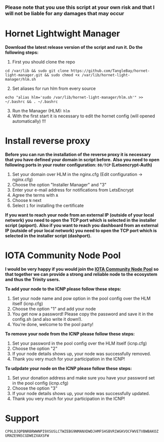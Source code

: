### Please note that you use this script at your own risk and that I will not be liable for any damages that may occur ###


# Hornet Lightwight Manager #

**Download the latest release version of the script and run it. Do the following steps:**

1. First you should clone the repo
```shell
cd /var/lib && sudo git clone https://github.com/TangleBay/hornet-light-manager.git && sudo chmod +x /var/lib/hornet-light-manager/hlm.sh
```
2. Set aliases for run hlm from every source
```shell
echo "alias hlm='sudo /var/lib/hornet-light-manager/hlm.sh'" >> ~/.bashrc && . ~/.bashrc
```
3. Run the Manager (HLM): `hlm`
4. With the first start it is necessary to edit the hornet config (will opened automatically) !!!


# Install reverse proxy #

**Before you can run the installation of the reverse proxy it is necessary that you have defined your domain in script before.**
**Also you need to open following ports in your router configuration: `80/TCP` (Letsencrypt-Auth)**

1. Set your domain over HLM in the nginx.cfg (Edit configuration -> nginx.cfg)
2. Choose the option "Installer Manager" and "3"
3. Enter your e-mail address for notifications from LetsEncrypt
4. Agree the terms with `A`
5. Choose `N` next
6. Select `1` for installing the certificate

**If you want to reach your node from an external IP (outside of your local network) you need to open the TCP port which is selected in the installer script (apiport).**
**Also if you want to reach you dashboard from an external IP (outside of your local network) you need to open the TCP port which is selected in the installer script (dashport).**


# IOTA Community Node Pool #

**I would be very happy if you would join the [IOTA Community Node Pool](https://pool.einfachiota.de) so that together we can provide a strong and reliable node to the ecosystem and thus the Trinity users.**

**To add your node to the ICNP please follow these steps:**
1. Set your node name and pow option in the pool config over the HLM itself (icnp.cfg)
2. Choose the option "1" and add your node
3. You get now a password! Please copy the password and save it in the config.sh (and also write it down!).
4. You're done, welcome to the pool party!

**To remove your node from the ICNP please follow these steps:**
1. Set your password in the pool config over the HLM itself (icnp.cfg)
2. Choose the option "2"
3. If your node details shows up, your node was successfully removed.
4. Thank you very much for your participation in the ICNP!

**To udpdate your node on the ICNP please follow these steps:**
1. Set your donation address and make sure you have your password set in the pool config (icnp.cfg)
2. Choose the option "3"
3. If your node details shows up, your node was successfully updated.
4. Thank you very much for your participation in the ICNP!


# Support #

`CP9LDJQPBNRBRWWNPI9XSUSLCTWZEBG9NMANXDWDJHMFSHSBVRIWGKVOCFWVETVBWBAKOZURNZE9NSCGDWEZXAXSFW`

